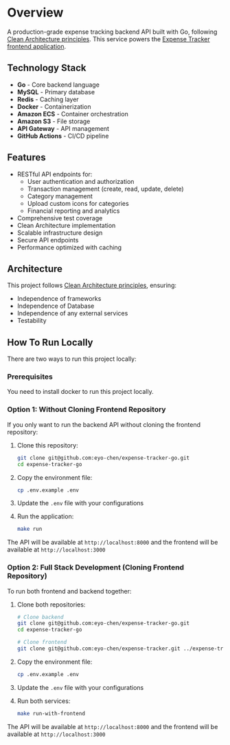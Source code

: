 # Overview

A production-grade expense tracking backend API built with Go, following [Clean Architecture principles](https://blog.cleancoder.com/uncle-bob/2012/08/13/the-clean-architecture.html). This service powers the [Expense Tracker frontend application](https://github.com/eyo-chen/expense-tracker).

## Technology Stack

- **Go** - Core backend language
- **MySQL** - Primary database
- **Redis** - Caching layer
- **Docker** - Containerization
- **Amazon ECS** - Container orchestration
- **Amazon S3** - File storage
- **API Gateway** - API management
- **GitHub Actions** - CI/CD pipeline

## Features

- RESTful API endpoints for:
  - User authentication and authorization
  - Transaction management (create, read, update, delete)
  - Category management
  - Upload custom icons for categories
  - Financial reporting and analytics
- Comprehensive test coverage
- Clean Architecture implementation
- Scalable infrastructure design
- Secure API endpoints
- Performance optimized with caching

## Architecture

This project follows [Clean Architecture principles](https://blog.cleancoder.com/uncle-bob/2012/08/13/the-clean-architecture.html), ensuring:

- Independence of frameworks
- Independence of Database
- Independence of any external services
- Testability


## How To Run Locally

There are two ways to run this project locally:

### Prerequisites
You need to install docker to run this project locally.

### Option 1: Without Cloning Frontend Repository

If you only want to run the backend API without cloning the frontend repository:

1. Clone this repository:
   ```bash
   git clone git@github.com:eyo-chen/expense-tracker-go.git
   cd expense-tracker-go
   ```

2. Copy the environment file:
   ```bash
   cp .env.example .env
   ```

3. Update the `.env` file with your configurations

4. Run the application:
   ```bash
   make run
   ```

The API will be available at `http://localhost:8000` and the frontend will be available at `http://localhost:3000`

### Option 2: Full Stack Development (Cloning Frontend Repository)

To run both frontend and backend together:

1. Clone both repositories:
   ```bash
   # Clone backend
   git clone git@github.com:eyo-chen/expense-tracker-go.git
   cd expense-tracker-go

   # Clone frontend
   git clone git@github.com:eyo-chen/expense-tracker.git ../expense-tracker
   ```

2. Copy the environment file:
   ```bash
   cp .env.example .env
   ```

3. Update the `.env` file with your configurations

4. Run both services:
   ```bash
   make run-with-frontend
   ```

The API will be available at `http://localhost:8000` and the frontend will be available at `http://localhost:3000`

